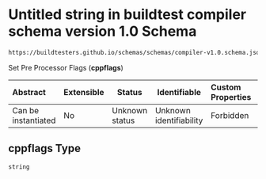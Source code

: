 # Untitled string in buildtest compiler schema version 1.0 Schema

```txt
https://buildtesters.github.io/schemas/schemas/compiler-v1.0.schema.json#/properties/build/properties/cppflags
```

Set Pre Processor Flags (**cppflags**)


| Abstract            | Extensible | Status         | Identifiable            | Custom Properties | Additional Properties | Access Restrictions | Defined In                                                                             |
| :------------------ | ---------- | -------------- | ----------------------- | :---------------- | --------------------- | ------------------- | -------------------------------------------------------------------------------------- |
| Can be instantiated | No         | Unknown status | Unknown identifiability | Forbidden         | Allowed               | none                | [compiler-v1.0.schema.json\*](../out/compiler-v1.0.schema.json "open original schema") |

## cppflags Type

`string`
